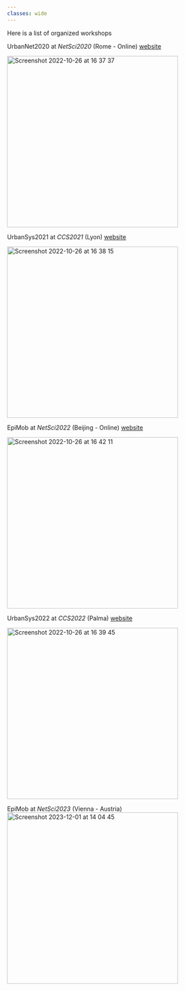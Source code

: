 ```yaml
---
classes: wide
---
```


Here is a list of organized workshops

UrbanNet2020 at *NetSci2020* (Rome - Online)
[website](http://urbannet2020.ifisc.uib-csic.es)

<img width="400" alt="Screenshot 2022-10-26 at 16 37 37" src="https://user-images.githubusercontent.com/26024985/198056027-e3e93d87-9a2e-484b-aaf1-ebe7f6015b55.png">

UrbanSys2021 at *CCS2021* (Lyon)
[website](https://urbansys2021.ifisc.uib-csic.es)

<img width="400" alt="Screenshot 2022-10-26 at 16 38 15" src="https://user-images.githubusercontent.com/26024985/198056182-1b4482e8-91f9-4e2c-af62-2d953961c756.png">

EpiMob at *NetSci2022* (Beijing - Online)
[website](https://epimob.weebly.com)

<img width="400" alt="Screenshot 2022-10-26 at 16 42 11" src="https://user-images.githubusercontent.com/26024985/198057208-9a933d97-5494-42f1-8429-82f6c1b96fec.png">

UrbanSys2022 at *CCS2022* (Palma) 
[website](https://urbansys2022.weebly.com)

<img width="400" alt="Screenshot 2022-10-26 at 16 39 45" src="https://user-images.githubusercontent.com/26024985/198056846-9b590986-7575-4b95-9dbe-33a9c2edfac3.png">

EpiMob at *NetSci2023* (Vienna - Austria)
<img width="400" alt="Screenshot 2023-12-01 at 14 04 45" src="https://github.com/mattiamazzoli/mattiamazzoli.github.io/assets/26024985/ac7a676c-1454-44d2-ad18-f0ad1a3ab240.png">



<img width="400" alt="">

